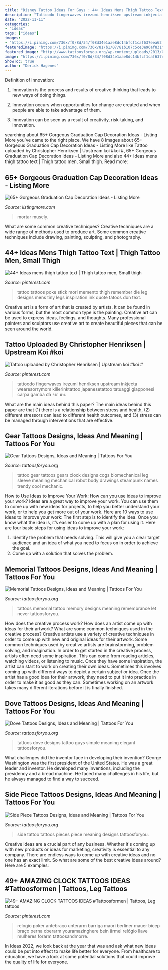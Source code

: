 ```yaml
---
title: "Disney Tattoo Ideas For Guys : 44+ Ideas Mens Thigh Tattoo Text"
description: "Tattoodo fingerwaves irezumi henriksen upstream inkjecta wearesorrymom killerinktattoo japanesetattoo tatuaggi giapponesi carpa gamba đã จาก นท"
date: "2022-11-11"
categories:
- "ideas"
tags: ["ideas"]
images:
- "https://i.pinimg.com/736x/f0/8d/34/f08d34e1aae8dc14bfcf1caf637eea62.jpg"
featuredImage: "https://i.pinimg.com/736x/81/b1/07/81b107c5ce3e96af831f1a018c9302af.jpg"
featured_image: "http://www.tattoosforyou.org/wp-content/uploads/2013/09/In-Memory-of-Tattoo.jpg"
image: "https://i.pinimg.com/736x/f0/8d/34/f08d34e1aae8dc14bfcf1caf637eea62.jpg"
ShowToc: true
author: "Derick Hagenes"
---
```



Definition of innovation:
1. Innovation is the process and results of creative thinking that leads to new ways of doing things.
2. Innovation occurs when opportunities for change are created and when people are able to take advantage of them.

3. Innovation can be seen as a result of creativity, risk-taking, and innovation.

	

		
searching about 65+ Gorgeous Graduation Cap Decoration Ideas - Listing More you've came to the right place. We have 8 Images about 65+ Gorgeous Graduation Cap Decoration Ideas - Listing More like Tattoo uploaded by Christopher Henriksen | Upstream koi #koi #, 65+ Gorgeous Graduation Cap Decoration Ideas - Listing More and also 44+ Ideas mens thigh tattoo text | Thigh tattoo men, Small thigh. Read more:
		
    
## 65+ Gorgeous Graduation Cap Decoration Ideas - Listing More

<img loading=lazy src="http://listingmore.com/wp-content/uploads/2016/07/graduation-cap-decoration/29-graduation-cap-decoration-ideas.jpg" onerror="this.onerror=null;this.src='https://tse3.mm.bing.net/th?id=OIP.JvpzZgSLjP7zyDM3I24hCAHaJ4&amp;pid=15.1';" alt="65+ Gorgeous Graduation Cap Decoration Ideas - Listing More">

_Source: listingmore.com_

>mortar musely. 

	

What are some common creative techniques?
Creative techniques are a wide range of methods used to produce art. Some common creative techniques include drawing, painting, sculpting, and photography.

    
## 44+ Ideas Mens Thigh Tattoo Text | Thigh Tattoo Men, Small Thigh

<img loading=lazy src="https://i.pinimg.com/736x/84/0f/2f/840f2fce129e99fad082c49933636358.jpg" onerror="this.onerror=null;this.src='https://tse4.mm.bing.net/th?id=OIP.vrjblOocvoaf4KSWc6BwIgAAAA&amp;pid=15.1';" alt="44+ Ideas mens thigh tattoo text | Thigh tattoo men, Small thigh">

_Source: pinterest.com_

>tattoo tattoos poke stick mori memento thigh remember die leg designs mens tiny legs inspiration ink quote tatoos don text. 

	

Creative art is a form of art that is created by artists. It can be found in various forms, but the most common type is the painting. Creative art can be used to express ideas, feelings, and thoughts. Many professional painters and sculptors use creative art to create beautiful pieces that can be seen around the world.

    
## Tattoo Uploaded By Christopher Henriksen | Upstream Koi #koi #

<img loading=lazy src="https://i.pinimg.com/736x/f0/8d/34/f08d34e1aae8dc14bfcf1caf637eea62.jpg" onerror="this.onerror=null;this.src='https://tse4.mm.bing.net/th?id=OIP.c_uNnQlvQQHpqzhVD5eaPwHaLG&amp;pid=15.1';" alt="Tattoo uploaded by Christopher Henriksen | Upstream koi #koi #">

_Source: pinterest.com_

>tattoodo fingerwaves irezumi henriksen upstream inkjecta wearesorrymom killerinktattoo japanesetattoo tatuaggi giapponesi carpa gamba đã จาก นท. 

	

What are the main ideas behind this paper?
The main ideas behind this paper are that (1) there is a relationship between stress and health, (2) different stressors can lead to different health outcomes, and (3) stress can be managed through interventions that are effective.

    
## Gear Tattoos Designs, Ideas And Meaning | Tattoos For You

<img loading=lazy src="https://www.tattoosforyou.org/wp-content/uploads/2016/08/Gear-Tattoo-Leg.jpg" onerror="this.onerror=null;this.src='https://tse3.mm.bing.net/th?id=OIP.7AJ_Ce5ePm5xBy7gkCNaMQHaLH&amp;pid=15.1';" alt="Gear Tattoos Designs, Ideas and Meaning | Tattoos For You">

_Source: tattoosforyou.org_

>tattoo gear tattoos gears clock designs cogs biomechanical leg sleeve meaning mechanical robot body drawings steampunk names trendy cool mechanic. 

	

How to Use Ideas to Improve Your Work: How can you use ideas to improve your work?
Ideas are a great way to improve your work. You can use them to come up with new ideas for projects, to help you better understand your work, or to help you get more out of your work. Here are 10 ways to use ideas to improve your work: 
The first step is to identify the idea. Once you know what the idea is, it’s easier to come up with a plan for using it. Here are four basic steps for using ideas to improve your work: 
1) Identify the problem that needs solving. This will give you a clear target audience and an idea of what you need to focus on in order to achieve the goal. 
2) Come up with a solution that solves the problem.

    
## Memorial Tattoos Designs, Ideas And Meaning | Tattoos For You

<img loading=lazy src="http://www.tattoosforyou.org/wp-content/uploads/2013/09/In-Memory-of-Tattoo.jpg" onerror="this.onerror=null;this.src='https://tse4.mm.bing.net/th?id=OIP.MwiH3Ztx4m-pMPYShkH9EwHaJ3&amp;pid=15.1';" alt="Memorial Tattoos Designs, Ideas and Meaning | Tattoos For You">

_Source: tattoosforyou.org_

>tattoos memorial tattoo memory designs meaning remembrance let never tattoosforyou. 

	

How does the creative process work? How does an artist come up with ideas for their artwork? What are some common techniques used in the creative process?
Creative artists use a variety of creative techniques in order to come up with new and original ideas for their artwork. Some common techniques used by creative artists are brainstorming, problem solving, and imagination. In order to get started in the creative process, artists often need some inspiration. This can come from reading articles, watching videos, or listening to music. Once they have some inspiration, the artist can start to work on creating their own ideas. Sometimes this involves coming up with different ways to depict a certain subject or idea. Once the artist has a good idea for their artwork, they need to put it into practice in order to make it as good as they can. Sometimes working on an artwork takes many different iterations before it is finally finished.

    
## Dove Tattoos Designs, Ideas And Meaning | Tattoos For You

<img loading=lazy src="http://www.tattoosforyou.org/wp-content/uploads/2013/09/Small-Dove-Tattoos.jpg" onerror="this.onerror=null;this.src='https://tse4.mm.bing.net/th?id=OIP.faXQleQJomQl-guFEmQv5QHaJ4&amp;pid=15.1';" alt="Dove Tattoos Designs, Ideas and Meaning | Tattoos For You">

_Source: tattoosforyou.org_

>tattoos dove designs tattoo guys simple meaning elegant tattoosforyou. 

	

What challenges did the inventor face in developing their invention?
George Washington was the first president of the United States. He was a great leader and inventor. He developed many inventions, including the presidency and a bread machine. He faced many challenges in his life, but he always managed to find a way to succeed.

    
## Side Piece Tattoos Designs, Ideas And Meaning | Tattoos For You

<img loading=lazy src="https://www.tattoosforyou.org/wp-content/uploads/2016/02/Side-Tattoo-Pieces.jpg" onerror="this.onerror=null;this.src='https://tse1.mm.bing.net/th?id=OIP.k9tanZuJ3LcSqLGNIo-PRgHaJ4&amp;pid=15.1';" alt="Side Piece Tattoos Designs, Ideas and Meaning | Tattoos For You">

_Source: tattoosforyou.org_

>side tattoo tattoos pieces piece meaning designs tattoosforyou. 

	

Creative ideas are a crucial part of any business. Whether it's coming up with new products or ideas for marketing, creativity is essential to any company. There are endless ways to come up with creative ideas and no one has an exact limit. So what are some of the best creative ideas around? Here are 5 examples: 

    
## 49+ AMAZING CLOCK TATTOOS IDEAS #Tattoosformen | Tattoos, Leg Tattoos

<img loading=lazy src="https://i.pinimg.com/736x/81/b1/07/81b107c5ce3e96af831f1a018c9302af.jpg" onerror="this.onerror=null;this.src='https://tse2.mm.bing.net/th?id=OIP.kpu_PLZuBQv4KvSeZaHYcQHaNK&amp;pid=15.1';" alt="49+ AMAZING CLOCK TATTOOS IDEAS #Tattoosformen | Tattoos, Leg tattoos">

_Source: pinterest.com_

>relogio poker antebraço unterarm barriga maori berliner mauer bicep braço perna oberarm youramazinghere bein ärmel relógio llave mulheres forarm tattoosandmorre. 

	

In Ideas 2022, we look back at the year that was and ask what new ideas could be put into effect to make life better for everyone. From healthcare to education, we have a look at some potential solutions that could improve the quality of life for everyone.

